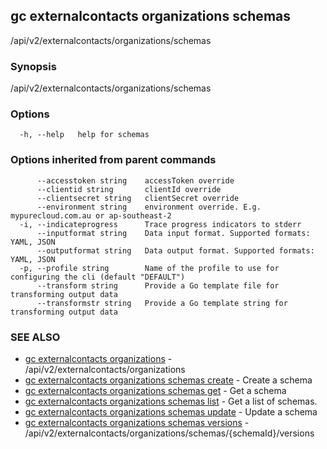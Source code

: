## gc externalcontacts organizations schemas

/api/v2/externalcontacts/organizations/schemas

### Synopsis

/api/v2/externalcontacts/organizations/schemas

### Options

```
  -h, --help   help for schemas
```

### Options inherited from parent commands

```
      --accesstoken string    accessToken override
      --clientid string       clientId override
      --clientsecret string   clientSecret override
      --environment string    environment override. E.g. mypurecloud.com.au or ap-southeast-2
  -i, --indicateprogress      Trace progress indicators to stderr
      --inputformat string    Data input format. Supported formats: YAML, JSON
      --outputformat string   Data output format. Supported formats: YAML, JSON
  -p, --profile string        Name of the profile to use for configuring the cli (default "DEFAULT")
      --transform string      Provide a Go template file for transforming output data
      --transformstr string   Provide a Go template string for transforming output data
```

### SEE ALSO

* [gc externalcontacts organizations](gc_externalcontacts_organizations.html)	 - /api/v2/externalcontacts/organizations
* [gc externalcontacts organizations schemas create](gc_externalcontacts_organizations_schemas_create.html)	 - Create a schema
* [gc externalcontacts organizations schemas get](gc_externalcontacts_organizations_schemas_get.html)	 - Get a schema
* [gc externalcontacts organizations schemas list](gc_externalcontacts_organizations_schemas_list.html)	 - Get a list of schemas.
* [gc externalcontacts organizations schemas update](gc_externalcontacts_organizations_schemas_update.html)	 - Update a schema
* [gc externalcontacts organizations schemas versions](gc_externalcontacts_organizations_schemas_versions.html)	 - /api/v2/externalcontacts/organizations/schemas/{schemaId}/versions


